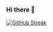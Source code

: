 ### Hi there 👋
[![GitHub Streak](https://streak-stats.demolab.com?user=mudassar69&theme=onedark)](https://git.io/streak-stats)
